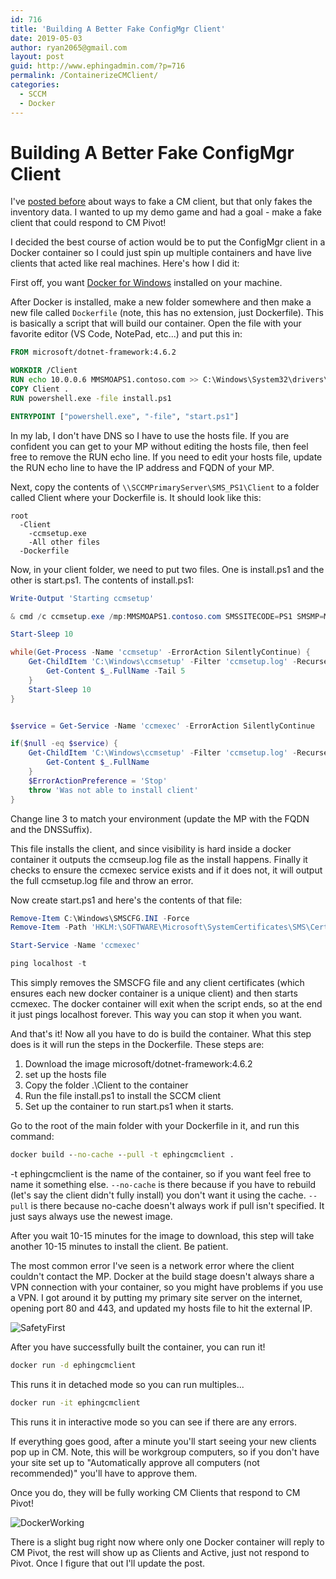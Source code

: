 ```yaml
---
id: 716
title: 'Building A Better Fake ConfigMgr Client'
date: 2019-05-03
author: ryan2065@gmail.com
layout: post
guid: http://www.ephingadmin.com/?p=716
permalink: /ContainerizeCMClient/
categories:
  - SCCM
  - Docker
---
```


# Building A Better Fake ConfigMgr Client

I've [posted before](https://www.ephingadmin.com/CMMessaging/) about ways to fake a CM client, but that only fakes the inventory data. I wanted to up my demo game and had a goal - make a fake client that could respond to CM Pivot!

I decided the best course of action would be to put the ConfigMgr client in a Docker container so I could just spin up multiple containers and have live clients that acted like real machines. Here's how I did it:

First off, you want [Docker for Windows](https://docs.docker.com/docker-for-windows/) installed on your machine. 

After Docker is installed, make a new folder somewhere and then make a new file called ```Dockerfile``` (note, this has no extension, just Dockerfile). This is basically a script that will build our container. Open the file with your favorite editor (VS Code, NotePad, etc...) and put this in:

``` Dockerfile
FROM microsoft/dotnet-framework:4.6.2

WORKDIR /Client
RUN echo 10.0.0.6 MMSMOAPS1.contoso.com >> C:\Windows\System32\drivers\etc\hosts
COPY Client .
RUN powershell.exe -file install.ps1

ENTRYPOINT ["powershell.exe", "-file", "start.ps1"]

```

In my lab, I don't have DNS so I have to use the hosts file. If you are confident you can get to your MP without editing the hosts file, then feel free to remove the RUN echo line.  If you need to edit your hosts file, update the RUN echo line to have the IP address and FQDN of your MP.

Next, copy the contents of ```\\SCCMPrimaryServer\SMS_PS1\Client``` to a folder called Client where your Dockerfile is.  It should look like this:

``` FileSystem
root
  -Client
    -ccmsetup.exe
    -All other files
  -Dockerfile
```

Now, in your client folder, we need to put two files. One is install.ps1 and the other is start.ps1. The contents of install.ps1:

``` PowerShell
Write-Output 'Starting ccmsetup'

& cmd /c ccmsetup.exe /mp:MMSMOAPS1.contoso.com SMSSITECODE=PS1 SMSMP=MMSMOAPS1.contoso.com DNSSUFFIX=contoso.com

Start-Sleep 10

while(Get-Process -Name 'ccmsetup' -ErrorAction SilentlyContinue) {
    Get-ChildItem 'C:\Windows\ccmsetup' -Filter 'ccmsetup.log' -Recurse | ForEach-Object {
        Get-Content $_.FullName -Tail 5
    }
    Start-Sleep 10
}


$service = Get-Service -Name 'ccmexec' -ErrorAction SilentlyContinue

if($null -eq $service) {
    Get-ChildItem 'C:\Windows\ccmsetup' -Filter 'ccmsetup.log' -Recurse | ForEach-Object {
        Get-Content $_.FullName
    }
    $ErrorActionPreference = 'Stop'
    throw 'Was not able to install client'
}
```

Change line 3 to match your environment (update the MP with the FQDN and the DNSSuffix).  

This file installs the client, and since visibility is hard inside a docker container it outputs the ccmseup.log file as the install happens. Finally it checks to ensure the ccmexec service exists and if it does not, it will output the full ccmsetup.log file and throw an error.

Now create start.ps1 and here's the contents of that file:

``` PowerShell
Remove-Item C:\Windows\SMSCFG.INI -Force
Remove-Item -Path 'HKLM:\SOFTWARE\Microsoft\SystemCertificates\SMS\Certificates\*' -force -ErrorAction SilentlyContinue

Start-Service -Name 'ccmexec'

ping localhost -t
```

This simply removes the SMSCFG file and any client certificates (which ensures each new docker container is a unique client) and then starts ccmexec. The docker container will exit when the script ends, so at the end it just pings localhost forever. This way you can stop it when you want. 

And that's it! Now all you have to do is build the container. What this step does is it will run the steps in the Dockerfile. These steps are:

1) Download the image microsoft/dotnet-framework:4.6.2
2) set up the hosts file
3) Copy the folder .\Client to the container
4) Run the file install.ps1 to install the SCCM client
5) Set up the container to run start.ps1 when it starts.

Go to the root of the main folder with your Dockerfile in it, and run this command:

``` cmd
docker build --no-cache --pull -t ephingcmclient .
```

-t ephingcmclient is the name of the container, so if you want feel free to name it something else. ```--no-cache``` is there because if you have to rebuild (let's say the client didn't fully install) you don't want it using the cache. ```--pull``` is there because no-cache doesn't always work if pull isn't specified. It just says always use the newest image.

After you wait 10-15 minutes for the image to download, this step will take another 10-15 minutes to install the client. Be patient. 

The most common error I've seen is a network error where the client couldn't contact the MP. Docker at the build stage doesn't always share a VPN connection with your container, so you might have problems if you use a VPN. I got around it by putting my primary site server on the internet, opening port 80 and 443, and updated my hosts file to hit the external IP.

![SafetyFirst](https://media.giphy.com/media/3oz8xUJsD8AsihJrtC/giphy.gif)

After you have successfully built the container, you can run it!

``` cmd
docker run -d ephingcmclient
```

This runs it in detached mode so you can run multiples...

``` cmd
docker run -it ephingcmclient
```

This runs it in interactive mode so you can see if there are any errors.

If everything goes good, after a minute you'll start seeing your new clients pop up in CM. Note, this will be workgroup computers, so if you don't have your site set up to "Automatically approve all computers (not recommended)" you'll have to approve them.

Once you do, they will be fully working CM Clients that respond to CM Pivot!

![DockerWorking](..\images\2019\2019-05-03-21-29-56.png)

There is a slight bug right now where only one Docker container will reply to CM Pivot, the rest will show up as Clients and Active, just not respond to Pivot.  Once I figure that out I'll update the post. 

